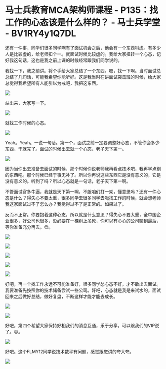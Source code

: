 # 马士兵教育MCA架构师课程 - P135：找工作的心态该是什么样的？ - 马士兵学堂 - BV1RY4y1Q7DL

还有一件事，同学们很多同学啊有了面试机会之后，他会有一个东西叫虚。有多少人是比较虚的，给老师扣个一。就面试时候比较虚的。我给大家扭转一个心态，记好我这句话，这也是我之前上课的时候经常跟我们同学说的。

我找一下，我之前讲。将个手给大家总结了一个东西。嗯，找一下啊。当时面试总总结了几句话，可能我希望你能听好。这是我当时在讲面试突击班的时候，给大家总觉得我希望所有人能引以为戒吧，我把这东西。



![](img/1ba85e56632d1952a896fcbf49ef9b4c_1.png)

站出来，大家写一下。

![](img/1ba85e56632d1952a896fcbf49ef9b4c_3.png)

就找工作时候的心态。

![](img/1ba85e56632d1952a896fcbf49ef9b4c_5.png)

Yeah。Yeah。一说一句话。第一个，面试之前一定要调整好心态，不管你会多少东西，干就完了。面试的时候出去就一个心态，老子天下第一。



![](img/1ba85e56632d1952a896fcbf49ef9b4c_7.png)

因为当你出去准备去面试的时候，那个时候你说老师我再看点技术吧，我再学点别的东西吧。那个时候已经于事无补了。所以你再说这些东西它是没有意义的，它是没有意义的。听到了吗？所以心态就是一句话，老子天下第一啊。

不管面试官多牛逼，我就是天下第一啊，不服咱们打一架，懂意思吗？还有一件心态是什么？得失心不要太重，很多同学去很多同学去呃找工作的时候，就会想老师我这家面试过不了怎么办？我觉得过不了是正常的。如果过了。

反而不正常。你要抱着这种心态，所以就是什么意思？得失心不要太重，全中国企业很多，好公司也很多，没必要在一棵树上吊死，你可以有心心的公司聊到最后，等你准备充分再去。😊。



![](img/1ba85e56632d1952a896fcbf49ef9b4c_9.png)

![](img/1ba85e56632d1952a896fcbf49ef9b4c_10.png)

![](img/1ba85e56632d1952a896fcbf49ef9b4c_11.png)

![](img/1ba85e56632d1952a896fcbf49ef9b4c_12.png)

![](img/1ba85e56632d1952a896fcbf49ef9b4c_13.png)

好吧，再一个找工作永远不可能准备好，很多同学怂心态不好，才不敢出去面试。我要准备先按照你的技术储备尝试一些公司。好吧，心态就是我是来试水的，面试回来之后做好总结，做好复盘，不断这样才能才能去成长。



![](img/1ba85e56632d1952a896fcbf49ef9b4c_15.png)

![](img/1ba85e56632d1952a896fcbf49ef9b4c_16.png)

好吧，第四个希望大家保持好相我们的消息互通，乐于分享，可以跟我们的VIP说了。😊。

![](img/1ba85e56632d1952a896fcbf49ef9b4c_18.png)

好吧。这个FLMY12同学说技术数平有问题，感觉跟您讲的夸大夸。

![](img/1ba85e56632d1952a896fcbf49ef9b4c_20.png)